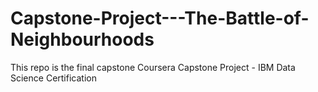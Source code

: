 # Capstone-Project---The-Battle-of-Neighbourhoods
This repo is the final capstone Coursera Capstone Project - IBM Data Science Certification
